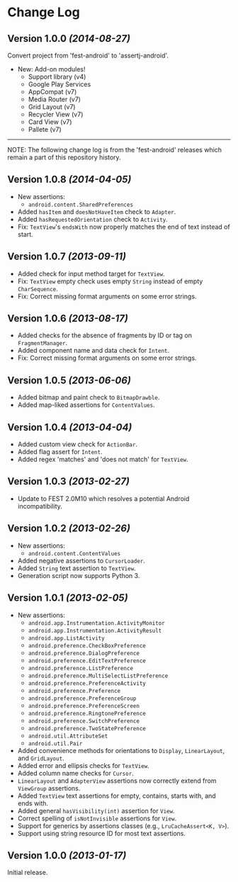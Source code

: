 Change Log
==========

Version 1.0.0 *(2014-08-27)*
----------------------------

Convert project from 'fest-android' to 'assertj-android'.

 * New: Add-on modules!
   * Support library (v4)
   * Google Play Services
   * AppCompat (v7)
   * Media Router (v7)
   * Grid Layout (v7)
   * Recycler View (v7)
   * Card View (v7)
   * Pallete (v7)


----

NOTE: The following change log is from the 'fest-android' releases which remain
a part of this repository history.

Version 1.0.8 *(2014-04-05)*
----------------------------

 * New assertions:
   * `android.content.SharedPreferences`
 * Added `hasItem` and `doesNotHaveItem` check to `Adapter`.
 * Added `hasRequestedOrientation` check to `Activity`.
 * Fix: `TextView`'s `endsWith` now properly matches the end of text instead of start.


Version 1.0.7 *(2013-09-11)*
----------------------------

 * Added check for input method target for `TextView`.
 * Fix: `TextView` empty check uses empty `String` instead of empty `CharSequence`.
 * Fix: Correct missing format arguments on some error strings.


Version 1.0.6 *(2013-08-17)*
----------------------------

 * Added checks for the absence of fragments by ID or tag on `FragmentManager`.
 * Added component name and data check for `Intent`.
 * Fix: Correct missing format arguments on some error strings.


Version 1.0.5 *(2013-06-06)*
----------------------------

 * Added bitmap and paint check to `BitmapDrawble`.
 * Added map-liked assertions for `ContentValues`.


Version 1.0.4 *(2013-04-04)*
----------------------------

 * Added custom view check for `ActionBar`.
 * Added flag assert for `Intent`.
 * Added regex 'matches' and 'does not match' for `TextView`.


Version 1.0.3 *(2013-02-27)*
----------------------------

 * Update to FEST 2.0M10 which resolves a potential Android incompatibility.


Version 1.0.2 *(2013-02-26)*
----------------------------

 * New assertions:
   * `android.content.ContentValues`
 * Added negative assertions to `CursorLoader`.
 * Added `String` text assertion to `TextView`.
 * Generation script now supports Python 3.


Version 1.0.1 *(2013-02-05)*
----------------------------

 * New assertions:
   * `android.app.Instrumentation.ActivityMonitor`
   * `android.app.Instrumentation.ActivityResult`
   * `android.app.ListActivity`
   * `android.preference.CheckBoxPreference`
   * `android.preference.DialogPreference`
   * `android.preference.EditTextPreference`
   * `android.preference.ListPreference`
   * `android.preference.MultiSelectListPreference`
   * `android.preference.PreferenceActivity`
   * `android.preference.Preference`
   * `android.preference.PreferenceGroup`
   * `android.preference.PreferenceScreen`
   * `android.preference.RingtonePreference`
   * `android.preference.SwitchPreference`
   * `android.preference.TwoStatePreference`
   * `android.util.AttributeSet`
   * `android.util.Pair`
 * Added convenience methods for orientations to `Display`, `LinearLayout`, and
   `GridLayout`.
 * Added error and ellipsis checks for `TextView`.
 * Added column name checks for `Cursor`.
 * `LinearLayout` and `AdapterView` assertions now correctly extend from `ViewGroup` assertions.
 * Added `TextView` text assertions for empty, contains, starts with, and ends with.
 * Added general `hasVisibility(int)` assertion for `View`.
 * Correct spelling of `isNotInvisible` assertions for `View`.
 * Support for generics by assertions classes (e.g., `LruCacheAssert<K, V>`).
 * Support using string resource ID for most text assertions.


Version 1.0.0 *(2013-01-17)*
----------------------------

Initial release.
